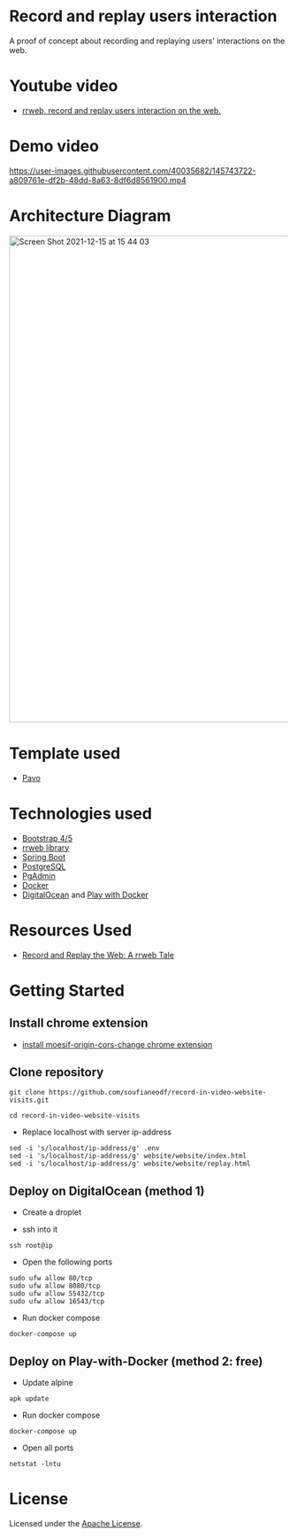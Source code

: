 # Record and replay users interaction
A proof of concept about recording and replaying users' interactions on the web.

# Youtube video
* [rrweb, record and replay users interaction on the web.](#)

# Demo video
https://user-images.githubusercontent.com/40035682/145743722-a809761e-df2b-48dd-8a63-8df6d8561900.mp4

# Architecture Diagram
<img width="880" alt="Screen Shot 2021-12-15 at 15 44 03" src="https://user-images.githubusercontent.com/40035682/146207841-9e3be01e-7a92-4d41-9a38-8eef63e30a0a.png">


# Template used
* [Pavo](https://onepagelove.com/pavo)

# Technologies used
* [Bootstrap 4/5](https://getbootstrap.com/)
* [rrweb library](https://github.com/rrweb-io/rrweb)
* [Spring Boot](https://docs.spring.io/spring-boot/docs/current/reference/htmlsingle/)
* [PostgreSQL](https://www.postgresql.org/)
* [PgAdmin](https://www.pgadmin.org/)
* [Docker](https://www.docker.com/)
* [DigitalOcean](https://www.digitalocean.com/) and [Play with Docker](https://labs.play-with-docker.com/)

# Resources Used
* [Record and Replay the Web: A rrweb Tale](http://www.myriptide.com/rrweb-introduction/)

# Getting Started

## Install chrome extension
* [install moesif-origin-cors-change chrome extension](https://chrome.google.com/webstore/detail/moesif-origin-cors-change/digfbfaphojjndkpccljibejjbppifbc)

## Clone repository

```
git clone https://github.com/soufianeodf/record-in-video-website-visits.git

cd record-in-video-website-visits
```

* Replace localhost with server ip-address
```
sed -i 's/localhost/ip-address/g' .env
sed -i 's/localhost/ip-address/g' website/website/index.html
sed -i 's/localhost/ip-address/g' website/website/replay.html
```

## Deploy on DigitalOcean (method 1)

* Create a droplet
  

* ssh into it
```
ssh root@ip
```

* Open the following ports
```
sudo ufw allow 80/tcp
sudo ufw allow 8080/tcp
sudo ufw allow 55432/tcp
sudo ufw allow 16543/tcp
```

* Run docker compose
```
docker-compose up
```

## Deploy on Play-with-Docker (method 2: free)
* Update alpine
```
apk update
```

* Run docker compose
```
docker-compose up
```

* Open all ports
```
netstat -lntu
```

# License

Licensed under the [Apache License](LICENSE).
